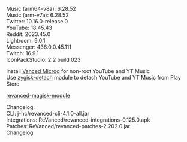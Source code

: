 Music (arm64-v8a): 6.28.52  
Music (arm-v7a): 6.28.52  
Twitter: 10.16.0-release.0  
YouTube: 18.45.43  
Reddit: 2023.45.0  
Lightroom: 9.0.1  
Messenger: 436.0.0.45.111  
Twitch: 16.9.1  
IconPackStudio: 2.2 build 023  

Install [Vanced Microg](https://github.com/TeamVanced/VancedMicroG/releases) for non-root YouTube and YT Music  
Use [zygisk-detach](https://github.com/j-hc/zygisk-detach) module to detach YouTube and YT Music from Play Store  

[revanced-magisk-module](https://github.com/j-hc/revanced-magisk-module)  

Changelog:  
CLI: j-hc/revanced-cli-4.1.0-all.jar  
Integrations: ReVanced/revanced-integrations-0.125.0.apk  
Patches: ReVanced/revanced-patches-2.202.0.jar  
[Changelog](https://github.com/ReVanced/revanced-patches/releases/tag/v2.202.0)  
